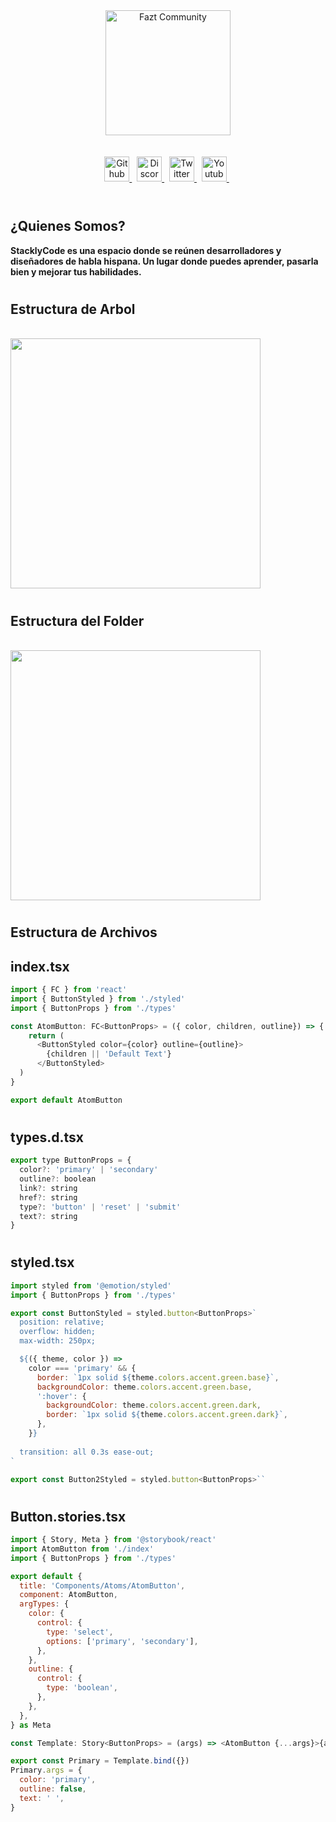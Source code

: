 <h1 id="title" align="center">
</h1><br/>

<div align="center">
<a href="https://discord.com/invite/37PHuNw" title="Fazt Community">
<img height="200px" src="https://res.cloudinary.com/design-code-mx/image/upload/v1619492717/Stacklycode/Group_1501_mly6te.svg" alt="Fazt Community">
</a>
</div><br/><br/>


<div align="center">
<a href="https://github.com/faztcommunity" title="Github">
<img height="40px" 	src="https://res.cloudinary.com/design-code-mx/image/upload/v1596591162/ReadMeFaztCommunity/github_boz1st.svg" alt="Github">
</a>&nbsp;
<a href="https://discord.com/invite/37PHuNw" title="Discord">
<img height="40px"	src="https://res.cloudinary.com/design-code-mx/image/upload/v1596590975/ReadMeFaztCommunity/discord_ctzgwd.svg" alt="Discord">
</a>&nbsp;
<a href="https://twitter.com/FaztTech" title="Twitter">
<img height="40px"	src="https://res.cloudinary.com/design-code-mx/image/upload/v1596590975/ReadMeFaztCommunity/twitter_zgr4p0.svg" alt="Twitter">
</a>&nbsp;
<a href="https://www.youtube.com/channel/UCMn28O1sQGochG94HdlthbA" title="Youtube">
<img height="40px"	src="https://res.cloudinary.com/design-code-mx/image/upload/v1596590975/ReadMeFaztCommunity/youtube_t59c99.svg" alt="Youtube">
</a>&nbsp;
</div><br/>


</div>
<h1/>

<h2 id="" >
<b>
¿Quienes Somos?
</b>
</h2>

<span>
<b>
StacklyCode es una espacio donde se reúnen desarrolladores y diseñadores de habla
hispana. Un lugar donde puedes aprender, pasarla bien y mejorar tus habilidades.
</b>
</span>


<h1/>

<h2 id="" >
<b>
Estructura de Arbol
</b>
</h2>
<br/>
<img width="400px"	src="https://res.cloudinary.com/design-code-mx/image/upload/v1619492714/Stacklycode/Group_1520_k0k9it.svg" >
<h1/>
<h2 id="" >
<b>
Estructura del Folder
</b>
</h2>
<br/>
<img width="400px"	src="https://res.cloudinary.com/design-code-mx/image/upload/v1619492714/Stacklycode/Group_1520_k0k9it.svg" >
<h1/>

<h2 id="" >
<b>
Estructura de Archivos
</b>
</h2>
<h2 id="" >
index.tsx
</h2>

```js
import { FC } from 'react'
import { ButtonStyled } from './styled'
import { ButtonProps } from './types'

const AtomButton: FC<ButtonProps> = ({ color, children, outline}) => { 
    return (
      <ButtonStyled color={color} outline={outline}>
        {children || 'Default Text'}
      </ButtonStyled>
  ) 
}

export default AtomButton
```

<h1></h1>

<h2 id="" >
types.d.tsx
</h2> 

```js
export type ButtonProps = {
  color?: 'primary' | 'secondary'
  outline?: boolean
  link?: string
  href?: string
  type?: 'button' | 'reset' | 'submit'
  text?: string
}
```
<h1></h1>

<h2 id="" >
styled.tsx
</h2> 

```js
import styled from '@emotion/styled'
import { ButtonProps } from './types'

export const ButtonStyled = styled.button<ButtonProps>`
  position: relative;
  overflow: hidden;
  max-width: 250px;

  ${({ theme, color }) =>
    color === 'primary' && {
      border: `1px solid ${theme.colors.accent.green.base}`,
      backgroundColor: theme.colors.accent.green.base,
      ':hover': {
        backgroundColor: theme.colors.accent.green.dark,
        border: `1px solid ${theme.colors.accent.green.dark}`,
      },
    }}
    
  transition: all 0.3s ease-out;
`

export const Button2Styled = styled.button<ButtonProps>``

```

<h1></h1>

<h2 id="" >
Button.stories.tsx
</h2> 

```js
import { Story, Meta } from '@storybook/react'
import AtomButton from './index'
import { ButtonProps } from './types'

export default {
  title: 'Components/Atoms/AtomButton',
  component: AtomButton,
  argTypes: {
    color: {
      control: {
        type: 'select',
        options: ['primary', 'secondary'],
      },
    },
    outline: {
      control: {
        type: 'boolean',
      },
    },
  },
} as Meta

const Template: Story<ButtonProps> = (args) => <AtomButton {...args}>{args.text}</AtomButton>

export const Primary = Template.bind({})
Primary.args = {
  color: 'primary',
  outline: false,
  text: ' ',
}
```

<h1></h1>


